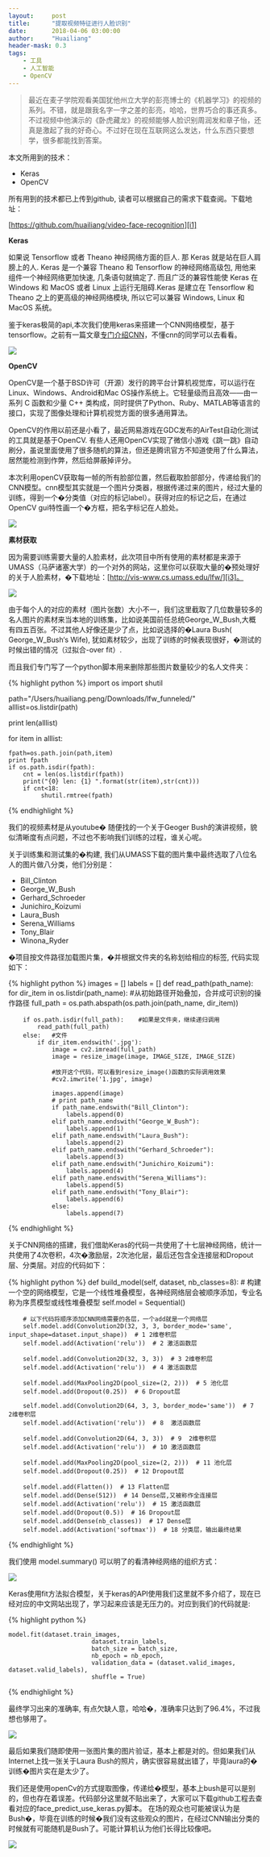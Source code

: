 ```yaml
---
layout:     post
title:      "提取视频特征进行人脸识别"
date:       2018-04-06 03:00:00
author:     "Huailiang"
header-mask: 0.3
tags:
    - 工具
    - 人工智能
    - OpenCV
---
```



> 最近在麦子学院观看美国犹他州立大学的彭亮博士的《机器学习》的视频的系列。不错，就是跟我名字一字之差的彭亮，哈哈，世界巧合的事还真多。不过视频中他演示的《卧虎藏龙》的视频能够人脸识别周润发和章子怡，还真是激起了我的好奇心。不过好在现在互联网这么发达，什么东西只要想学，很多都能找到答案。

本文所用到的技术：

- Keras
- OpenCV

所有用到的技术都已上传到github, 读者可以根据自己的需求下载查阅。下载地址：

[https://github.com/huailiang/video-face-recognition][i1]

<b> Keras</b>

如果说 Tensorflow 或者 Theano 神经网络方面的巨人. 那 Keras 就是站在巨人肩膀上的人. Keras 是一个兼容 Theano 和 Tensorflow 的神经网络高级包, 用他来组件一个神经网络更加快速, 几条语句就搞定了. 而且广泛的兼容性能使 Keras 在 Windows 和 MacOS 或者 Linux 上运行无阻碍.Keras 是建立在 Tensorflow 和 Theano 之上的更高级的神经网络模块, 所以它可以兼容 Windows, Linux 和 MacOS 系统。 

鉴于keras极简的api,本次我们使用keras来搭建一个CNN网络模型，基于tensorflow。之前有一篇文章[专门介绍CNN][i2]，不懂cnn的同学可以去看看。


![](/img/post-tf/keras.jpg)


<b> OpenCV</b>

OpenCV是一个基于BSD许可（开源）发行的跨平台计算机视觉库，可以运行在Linux、Windows、Android和Mac OS操作系统上。它轻量级而且高效——由一系列 C 函数和少量 C++ 类构成，同时提供了Python、Ruby、MATLAB等语言的接口，实现了图像处理和计算机视觉方面的很多通用算法。

OpenCV的作用以前还是小看了，最近网易游戏在GDC发布的AirTest自动化测试的工具就是基于OpenCV. 有些人还用OpenCV实现了微信小游戏《跳一跳》自动刷分，虽说里面使用了很多随机的算法，但还是腾讯官方不知道使用了什么算法，居然能检测到作弊，然后给屏蔽掉评分。

本次利用openCV获取每一帧的所有脸部位置，然后截取脸部部分，传递给我们的CNN模型。cnn模型其实就是一个图片分类器，根据传递过来的图片，经过大量的训练，得到一个�分类值（对应的标记label）。获得对应的标记之后，在通过OpenCV gui特性画一个�方框，把名字标记在人脸处。

![](/img/post-tf/opencv.jpg)


<b>素材获取</b>

因为需要训练需要大量的人脸素材，此次项目中所有使用的素材都是来源于UMASS（马萨诸塞大学）的一个对外的网站，这里你可以获取大量的�预处理好的关于人脸素材，�下载地址：[http://vis-www.cs.umass.edu/lfw/][i3]。

![](/img/post-tf/face.jpg)

由于每个人的对应的素材（图片张数）大小不一，我们这里截取了几位数量较多的名人图片的素材来当本地的训练集，比如说美国前任总统George_W_Bush,大概有四五百张。不过其他人好像还是少了点，比如说选择的�Laura Bush( George_W_Bush‘s Wife), 犹如素材较少，出现了训练的时候表现很好，�测试的时候出错的情况（过拟合-over fit）.

而且我们专门写了一个python脚本用来删除那些图片数量较少的名人文件夹：

{% highlight python %}
import os
import shutil

path="/Users/huailiang.peng/Downloads/lfw_funneled/"
alllist=os.listdir(path)

print len(alllist)

for item in alllist:
	
	fpath=os.path.join(path,item)
	print fpath
	if os.path.isdir(fpath):
		cnt = len(os.listdir(fpath))
		print("{0} len: {1} ".format(str(item),str(cnt)))
		if cnt<18:
			 shutil.rmtree(fpath)

{% endhighlight %}

我们的视频素材是从youtube� 随便找的一个关于Geoger Bush的演讲视频，貌似清晰度有点问题，不过也不影响我们训练的过程，谁关心呢。


关于训练集和测试集的�构建, 我们从UMASS下载的图片集中最终选取了八位名人的图片做八分类，他们分别是：

- Bill_Clinton
- George_W_Bush
- Gerhard_Schroeder
- Junichiro_Koizumi
- Laura_Bush
- Serena_Williams
- Tony_Blair
- Winona_Ryder


�项目按文件路径加载图片集，�并根据文件夹的名称划给相应的标签, 代码实现如下：

{% highlight python %}
images = []
labels = []
def read_path(path_name):    
    for dir_item in os.listdir(path_name):
        #从初始路径开始叠加，合并成可识别的操作路径
        full_path = os.path.abspath(os.path.join(path_name, dir_item))
        
        if os.path.isdir(full_path):    #如果是文件夹，继续递归调用
            read_path(full_path)
        else:   #文件
            if dir_item.endswith('.jpg'):
                image = cv2.imread(full_path)                
                image = resize_image(image, IMAGE_SIZE, IMAGE_SIZE)
                
                #放开这个代码，可以看到resize_image()函数的实际调用效果
                #cv2.imwrite('1.jpg', image)
                
                images.append(image)   
                # print path_name    
                if path_name.endswith("Bill_Clinton"):  
                    labels.append(0)
                elif path_name.endswith("George_W_Bush"):
                    labels.append(1)
                elif path_name.endswith("Laura_Bush"):
                    labels.append(2)
                elif path_name.endswith("Gerhard_Schroeder"):
                    labels.append(3)
                elif path_name.endswith("Junichiro_Koizumi"):
                    labels.append(4)
                elif path_name.endswith("Serena_Williams"):
                    labels.append(5)
                elif path_name.endswith("Tony_Blair"):
                    labels.append(6)
                else:
                    labels.append(7)                            
                    
{% endhighlight %}


关于CNN网络的搭建，我们借助Keras的代码一共使用了十七层神经网络，统计一共使用了4次卷积，4次�激励层，2次池化层，最后还包含全连接层和Dropout层、分类层。对应的代码如下：

{% highlight python %}
def build_model(self, dataset, nb_classes=8):
        # 构建一个空的网络模型，它是一个线性堆叠模型，各神经网络层会被顺序添加，专业名称为序贯模型或线性堆叠模型
        self.model = Sequential()

        # 以下代码将顺序添加CNN网络需要的各层，一个add就是一个网络层
        self.model.add(Convolution2D(32, 3, 3, border_mode='same', input_shape=dataset.input_shape))  # 1 2维卷积层
        self.model.add(Activation('relu'))  # 2 激活函数层

        self.model.add(Convolution2D(32, 3, 3))  # 3 2维卷积层
        self.model.add(Activation('relu'))  # 4 激活函数层

        self.model.add(MaxPooling2D(pool_size=(2, 2)))  # 5 池化层
        self.model.add(Dropout(0.25))  # 6 Dropout层

        self.model.add(Convolution2D(64, 3, 3, border_mode='same'))  # 7  2维卷积层
        self.model.add(Activation('relu'))  # 8  激活函数层

        self.model.add(Convolution2D(64, 3, 3))  # 9  2维卷积层
        self.model.add(Activation('relu'))  # 10 激活函数层

        self.model.add(MaxPooling2D(pool_size=(2, 2)))  # 11 池化层
        self.model.add(Dropout(0.25))  # 12 Dropout层

        self.model.add(Flatten())  # 13 Flatten层
        self.model.add(Dense(512))  # 14 Dense层,又被称作全连接层
        self.model.add(Activation('relu'))  # 15 激活函数层
        self.model.add(Dropout(0.5))  # 16 Dropout层
        self.model.add(Dense(nb_classes))  # 17 Dense层
        self.model.add(Activation('softmax'))  # 18 分类层，输出最终结果

{% endhighlight %}


我们使用 model.summary() 可以明了的看清神经网络的组织方式：

![](/img/post-tf/tf40.jpg)


Keras使用fit方法拟合模型，关于keras的API使用我们这里就不多介绍了，现在已经对应的中文网站出现了，学习起来应该是无压力的。对应到我们的代码就是:

{% highlight python %}

    model.fit(dataset.train_images,
                           dataset.train_labels,
                           batch_size = batch_size,
                           nb_epoch = nb_epoch,
                           validation_data = (dataset.valid_images, dataset.valid_labels),
                           shuffle = True)
{% endhighlight %}


最终学习出来的准确率, 有点欠缺人意，哈哈�，准确率只达到了96.4%，不过我想也够用了。

![](/img/post-tf/tf43.jpg)


最后如果我们随即使用一张图片集的图片验证，基本上都是对的。但如果我们从Internet上找一张关于Laura Bush的照片，确实很容易就出错了，毕竟laura的�训练�图片实在是太少了。

我们还是使用openCv的方式提取图像，传递给�模型，基本上bush是可以是别的，但也存在着误差。代码部分这里就不贴出来了，大家可以下载github工程去查看对应的face_predict_use_keras.py脚本。 在场的观众也可能被误认为是Bush�，毕竟在训练的时候�我们没有这些观众的图片，在经过CNN输出分类的时候就有可能随机是Bush了。可能计算机认为他们长得比较像吧。

![](/img/post-tf/tf41.jpg)


[i1]:https://github.com/huailiang/video-face-recognition
[i2]:https://huailiang.github.io/2018/03/12/cnn/
[i3]:http://vis-www.cs.umass.edu/lfw/


